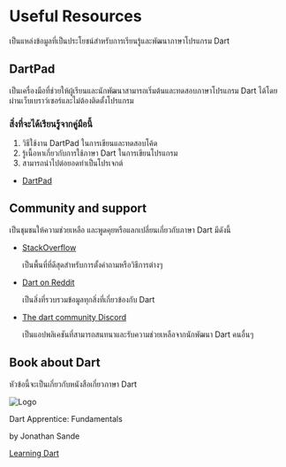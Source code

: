 # Useful Resources
เป็นแหล่งข้อมูลที่เป็นประโยชน์สำหรับการเรียนรู้และพัฒนาภาษาโปรแกรม Dart
## DartPad
เป็นเครื่องมือที่ช่วยให้ผู้เรียนและนักพัฒนาสามารถเริ่มต้นและทดสอบภาษาโปรแกรม Dart ได้โดยผ่านเว็บเบราว์เซอร์และไม่ต้องติดตั้งโปรแกรม

### สิ่งที่จะได้เรียนรู้จากคู่มือนี้
  1. วิธีใช้งาน DartPad ในการเขียนและทดสอบโค้ด
  2. รู้เนื้อหาเกี่ยวกับการใช้ภาษา Dart ในการเขียนโปรแกรม
  3. สามารถนำไปต่อยอดทำเป็นโปรเจกต์

- [DartPad](https://dartpad.dev/?)

## Community and support
เป็นชุมชนให้ความช่วยเหลือ และพูดคุยหรือแลกเปลี่ยนเกี่ยวกับภาษา Dart มีดังนี้

- [StackOverflow](https://stackoverflow.com/questions/tagged/dart)

  เป็นพื้นที่ที่ดีสุดสำหรับการตั้งคำถามหรือวิธีการต่างๆ

- [Dart on Reddit](https://www.reddit.com/r/dartlang/)

  เป็นสิ่งที่รวบรวมข้อมูลทุกสิ่งที่เกี่ยวข้องกับ Dart

- [The dart community Discord](https://discord.com/invite/Qt6DgfAWWx)

  เป็นแอปพลิเคชันที่สามารถสนทนาและรับความช่วยเหลือจากนักพัฒนา Dart คนอื่นๆ

## Book about Dart
  หัวข้อนี้จะเป็นเกี่ยวกับหนังสือเกี่ยวภาษา Dart
  
  ![Logo](https://m.media-amazon.com/images/I/51B7z49UKQL._AC_UF350,350_QL50_.jpg)
  
  Dart Apprentice: Fundamentals
  
  by Jonathan Sande


  [Learning Dart ](https://riptutorial.com/Download/dart.pdf)
